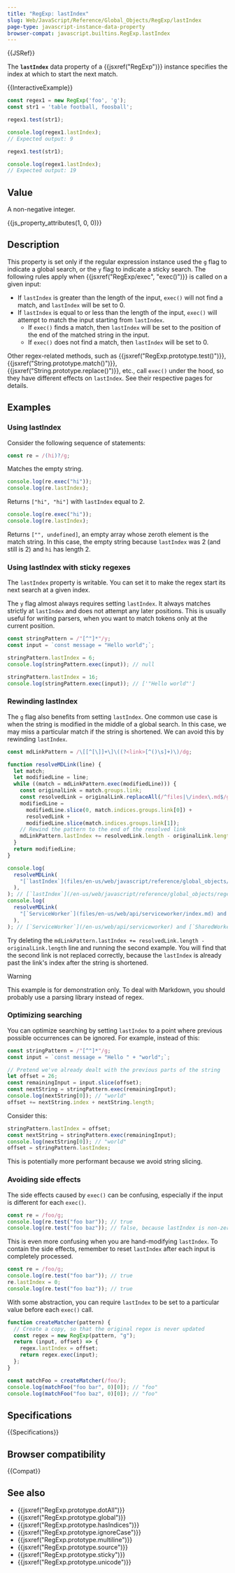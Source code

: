 ```yaml
---
title: "RegExp: lastIndex"
slug: Web/JavaScript/Reference/Global_Objects/RegExp/lastIndex
page-type: javascript-instance-data-property
browser-compat: javascript.builtins.RegExp.lastIndex
---
```


{{JSRef}}

The **`lastIndex`** data property of a {{jsxref("RegExp")}} instance specifies the index at which to start the next match.

{{InteractiveExample}}

```js interactive-example
const regex1 = new RegExp('foo', 'g');
const str1 = 'table football, foosball';

regex1.test(str1);

console.log(regex1.lastIndex);
// Expected output: 9

regex1.test(str1);

console.log(regex1.lastIndex);
// Expected output: 19

```

## Value

A non-negative integer.

{{js_property_attributes(1, 0, 0)}}

## Description

This property is set only if the regular expression instance used the `g` flag to indicate a global search, or the `y` flag to indicate a sticky search. The following rules apply when {{jsxref("RegExp/exec", "exec()")}} is called on a given input:

- If `lastIndex` is greater than the length of the input, `exec()` will not find a match, and `lastIndex` will be set to 0.
- If `lastIndex` is equal to or less than the length of the input, `exec()` will attempt to match the input starting from `lastIndex`.
  - If `exec()` finds a match, then `lastIndex` will be set to the position of the end of the matched string in the input.
  - If `exec()` does not find a match, then `lastIndex` will be set to 0.

Other regex-related methods, such as {{jsxref("RegExp.prototype.test()")}}, {{jsxref("String.prototype.match()")}}, {{jsxref("String.prototype.replace()")}}, etc., call `exec()` under the hood, so they have different effects on `lastIndex`. See their respective pages for details.

## Examples

### Using lastIndex

Consider the following sequence of statements:

```js
const re = /(hi)?/g;
```

Matches the empty string.

```js
console.log(re.exec("hi"));
console.log(re.lastIndex);
```

Returns `["hi", "hi"]` with `lastIndex` equal to 2.

```js
console.log(re.exec("hi"));
console.log(re.lastIndex);
```

Returns `["", undefined]`, an empty array whose zeroth element is the match string. In this case, the empty string because `lastIndex` was 2 (and still is 2) and `hi` has length 2.

### Using lastIndex with sticky regexes

The `lastIndex` property is writable. You can set it to make the regex start its next search at a given index.

The `y` flag almost always requires setting `lastIndex`. It always matches strictly at `lastIndex` and does not attempt any later positions. This is usually useful for writing parsers, when you want to match tokens only at the current position.

```js
const stringPattern = /"[^"]*"/y;
const input = `const message = "Hello world";`;

stringPattern.lastIndex = 6;
console.log(stringPattern.exec(input)); // null

stringPattern.lastIndex = 16;
console.log(stringPattern.exec(input)); // ['"Hello world"']
```

### Rewinding lastIndex

The `g` flag also benefits from setting `lastIndex`. One common use case is when the string is modified in the middle of a global search. In this case, we may miss a particular match if the string is shortened. We can avoid this by rewinding `lastIndex`.

```js
const mdLinkPattern = /\[[^[\]]+\]\((?<link>[^()\s]+)\)/dg;

function resolveMDLink(line) {
  let match;
  let modifiedLine = line;
  while ((match = mdLinkPattern.exec(modifiedLine))) {
    const originalLink = match.groups.link;
    const resolvedLink = originalLink.replaceAll(/^files|\/index\.md$/g, "");
    modifiedLine =
      modifiedLine.slice(0, match.indices.groups.link[0]) +
      resolvedLink +
      modifiedLine.slice(match.indices.groups.link[1]);
    // Rewind the pattern to the end of the resolved link
    mdLinkPattern.lastIndex += resolvedLink.length - originalLink.length;
  }
  return modifiedLine;
}

console.log(
  resolveMDLink(
    "[`lastIndex`](files/en-us/web/javascript/reference/global_objects/regexp/lastindex/index.md)",
  ),
); // [`lastIndex`](/en-us/web/javascript/reference/global_objects/regexp/lastindex)
console.log(
  resolveMDLink(
    "[`ServiceWorker`](files/en-us/web/api/serviceworker/index.md) and [`SharedWorker`](files/en-us/web/api/sharedworker/index.md)",
  ),
); // [`ServiceWorker`](/en-us/web/api/serviceworker) and [`SharedWorker`](/en-us/web/api/sharedworker)
```

Try deleting the `mdLinkPattern.lastIndex += resolvedLink.length - originalLink.length` line and running the second example. You will find that the second link is not replaced correctly, because the `lastIndex` is already past the link's index after the string is shortened.

> [!WARNING]
> This example is for demonstration only. To deal with Markdown, you should probably use a parsing library instead of regex.

### Optimizing searching

You can optimize searching by setting `lastIndex` to a point where previous possible occurrences can be ignored. For example, instead of this:

```js
const stringPattern = /"[^"]*"/g;
const input = `const message = "Hello " + "world";`;

// Pretend we've already dealt with the previous parts of the string
let offset = 26;
const remainingInput = input.slice(offset);
const nextString = stringPattern.exec(remainingInput);
console.log(nextString[0]); // "world"
offset += nextString.index + nextString.length;
```

Consider this:

```js
stringPattern.lastIndex = offset;
const nextString = stringPattern.exec(remainingInput);
console.log(nextString[0]); // "world"
offset = stringPattern.lastIndex;
```

This is potentially more performant because we avoid string slicing.

### Avoiding side effects

The side effects caused by `exec()` can be confusing, especially if the input is different for each `exec()`.

```js
const re = /foo/g;
console.log(re.test("foo bar")); // true
console.log(re.test("foo baz")); // false, because lastIndex is non-zero
```

This is even more confusing when you are hand-modifying `lastIndex`. To contain the side effects, remember to reset `lastIndex` after each input is completely processed.

```js
const re = /foo/g;
console.log(re.test("foo bar")); // true
re.lastIndex = 0;
console.log(re.test("foo baz")); // true
```

With some abstraction, you can require `lastIndex` to be set to a particular value before each `exec()` call.

```js
function createMatcher(pattern) {
  // Create a copy, so that the original regex is never updated
  const regex = new RegExp(pattern, "g");
  return (input, offset) => {
    regex.lastIndex = offset;
    return regex.exec(input);
  };
}

const matchFoo = createMatcher(/foo/);
console.log(matchFoo("foo bar", 0)[0]); // "foo"
console.log(matchFoo("foo baz", 0)[0]); // "foo"
```

## Specifications

{{Specifications}}

## Browser compatibility

{{Compat}}

## See also

- {{jsxref("RegExp.prototype.dotAll")}}
- {{jsxref("RegExp.prototype.global")}}
- {{jsxref("RegExp.prototype.hasIndices")}}
- {{jsxref("RegExp.prototype.ignoreCase")}}
- {{jsxref("RegExp.prototype.multiline")}}
- {{jsxref("RegExp.prototype.source")}}
- {{jsxref("RegExp.prototype.sticky")}}
- {{jsxref("RegExp.prototype.unicode")}}

